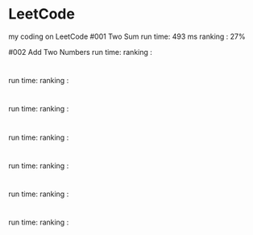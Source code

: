 # LeetCode
my coding on LeetCode
#001 Two Sum
  run time: 493 ms
  ranking : 27%

#002 Add Two Numbers
  run time: 
  ranking : 
#
  run time: 
  ranking : 
#
  run time: 
  ranking : 
#
  run time: 
  ranking : 
#
  run time: 
  ranking : 
#
  run time: 
  ranking : 
#
  run time: 
  ranking : 
























